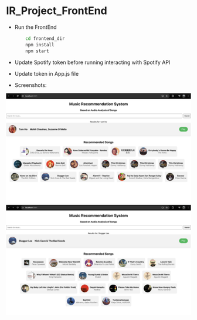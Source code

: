 # IR_Project_FrontEnd

- Run the FrontEnd

  ```bash
      cd frontend_dir
      npm install
      npm start
  ```

- Update Spotify token before running interacting with Spotify API

- Update token in App.js file

- Screenshots:

![alt text](ss1.png)
![alt text](ss2.png)

